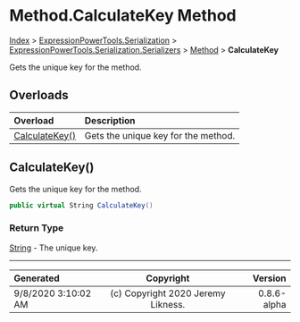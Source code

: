 ﻿# Method.CalculateKey Method

[Index](../index.md) > [ExpressionPowerTools.Serialization](ExpressionPowerTools.Serialization.a.md) > [ExpressionPowerTools.Serialization.Serializers](ExpressionPowerTools.Serialization.Serializers.n.md) > [Method](ExpressionPowerTools.Serialization.Serializers.Method.cs.md) > **CalculateKey**

Gets the unique key for the method.

## Overloads

| Overload | Description |
| :-- | :-- |
| [CalculateKey()](#calculatekey) | Gets the unique key for the method. |
## CalculateKey()

Gets the unique key for the method.

```csharp
public virtual String CalculateKey()
```

### Return Type

 [String](https://docs.microsoft.com/dotnet/api/system.string)  - The unique key.



---

| Generated | Copyright | Version |
| :-- | :-: | --: |
| 9/8/2020 3:10:02 AM | (c) Copyright 2020 Jeremy Likness. | 0.8.6-alpha |
